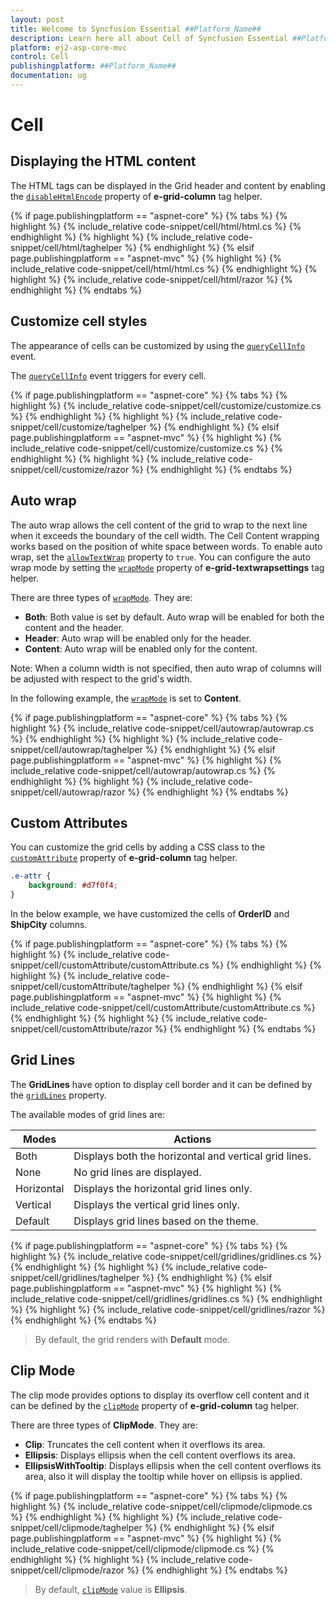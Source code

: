 ```yaml
---
layout: post
title: Welcome to Syncfusion Essential ##Platform_Name##
description: Learn here all about Cell of Syncfusion Essential ##Platform_Name## widgets based on HTML5 and jQuery.
platform: ej2-asp-core-mvc
control: Cell
publishingplatform: ##Platform_Name##
documentation: ug
---
```



# Cell

## Displaying the HTML content

The HTML tags can be displayed in the Grid header and content by enabling the [`disableHtmlEncode`](https://help.syncfusion.com/cr/aspnetcore-js2/Syncfusion.EJ2.Grids.GridColumn.html#Syncfusion_EJ2_Grids_GridColumn_DisableHtmlEncode) property of **e-grid-column** tag helper.

{% if page.publishingplatform == "aspnet-core" %}
{% tabs %}
{% highlight %}
{% include_relative code-snippet/cell/html/html.cs %}
{% endhighlight %}
{% highlight %}
{% include_relative code-snippet/cell/html/taghelper %}
{% endhighlight %}
{% elsif page.publishingplatform == "aspnet-mvc" %}
{% highlight %} {% include_relative code-snippet/cell/html/html.cs %}
{% endhighlight %}
{% highlight %}
{% include_relative code-snippet/cell/html/razor %}
{% endhighlight %}
{% endtabs %}



## Customize cell styles

The appearance of cells can be customized by using the [`queryCellInfo`](https://help.syncfusion.com/cr/aspnetcore-js2/Syncfusion.EJ2.Grids.Grid.html#Syncfusion_EJ2_Grids_Grid_QueryCellInfo) event.

The [`queryCellInfo`](https://help.syncfusion.com/cr/aspnetcore-js2/Syncfusion.EJ2.Grids.Grid.html#Syncfusion_EJ2_Grids_Grid_QueryCellInfo) event triggers for every cell.

{% if page.publishingplatform == "aspnet-core" %}
{% tabs %}
{% highlight %}
{% include_relative code-snippet/cell/customize/customize.cs %}
{% endhighlight %}
{% highlight %}
{% include_relative code-snippet/cell/customize/taghelper %}
{% endhighlight %}
{% elsif page.publishingplatform == "aspnet-mvc" %}
{% highlight %} {% include_relative code-snippet/cell/customize/customize.cs %}
{% endhighlight %}
{% highlight %}
{% include_relative code-snippet/cell/customize/razor %}
{% endhighlight %}
{% endtabs %}



## Auto wrap

The auto wrap allows the cell content of the grid to wrap to the next line when it exceeds the boundary of the cell width. The Cell Content wrapping works based on the position of white space between words.
To enable auto wrap, set the [`allowTextWrap`](https://help.syncfusion.com/cr/aspnetcore-js2/Syncfusion.EJ2.Grids.Grid.html#Syncfusion_EJ2_Grids_Grid_AllowTextWrap) property to `true`.
You can configure the auto wrap mode by setting the [`wrapMode`](https://help.syncfusion.com/cr/aspnetcore-js2/Syncfusion.EJ2.Grids.GridTextWrapSettings.html#Syncfusion_EJ2_Grids_GridTextWrapSettings_WrapMode) property of **e-grid-textwrapsettings** tag helper.

There are three types of [`wrapMode`](https://help.syncfusion.com/cr/aspnetcore-js2/Syncfusion.EJ2.Grids.GridTextWrapSettings.html#Syncfusion_EJ2_Grids_GridTextWrapSettings_WrapMode). They are:

* **Both**: Both value is set by default. Auto wrap will be enabled for both the content and the header.
* **Header**: Auto wrap will be enabled only for the header.
* **Content**: Auto wrap will be enabled only for the content.

Note: When a column width is not specified, then auto wrap of columns will be adjusted with respect to the grid's width.

In the following example, the [`wrapMode`](https://help.syncfusion.com/cr/aspnetcore-js2/Syncfusion.EJ2.Grids.GridTextWrapSettings.html#Syncfusion_EJ2_Grids_GridTextWrapSettings_WrapMode) is set to **Content**.

{% if page.publishingplatform == "aspnet-core" %}
{% tabs %}
{% highlight %}
{% include_relative code-snippet/cell/autowrap/autowrap.cs %}
{% endhighlight %}
{% highlight %}
{% include_relative code-snippet/cell/autowrap/taghelper %}
{% endhighlight %}
{% elsif page.publishingplatform == "aspnet-mvc" %}
{% highlight %} {% include_relative code-snippet/cell/autowrap/autowrap.cs %}
{% endhighlight %}
{% highlight %}
{% include_relative code-snippet/cell/autowrap/razor %}
{% endhighlight %}
{% endtabs %}



## Custom Attributes

You can customize the grid cells by adding a CSS class to the [`customAttribute`](https://help.syncfusion.com/cr/aspnetcore-js2/Syncfusion.EJ2.Grids.GridColumn.html#Syncfusion_EJ2_Grids_GridColumn_CustomAttributes) property of **e-grid-column** tag helper.

```CSS
.e-attr {
    background: #d7f0f4;
}
```

In the below example, we have customized the cells of **OrderID** and **ShipCity** columns.

{% if page.publishingplatform == "aspnet-core" %}
{% tabs %}
{% highlight %}
{% include_relative code-snippet/cell/customAttribute/customAttribute.cs %}
{% endhighlight %}
{% highlight %}
{% include_relative code-snippet/cell/customAttribute/taghelper %}
{% endhighlight %}
{% elsif page.publishingplatform == "aspnet-mvc" %}
{% highlight %} {% include_relative code-snippet/cell/customAttribute/customAttribute.cs %}
{% endhighlight %}
{% highlight %}
{% include_relative code-snippet/cell/customAttribute/razor %}
{% endhighlight %}
{% endtabs %}



## Grid Lines

The **GridLines** have option to display cell border and it can be defined by the
[`gridLines`](https://help.syncfusion.com/cr/aspnetcore-js2/Syncfusion.EJ2.Grids.Grid.html#Syncfusion_EJ2_Grids_Grid_GridLines) property.

The available modes of grid lines are:

| Modes | Actions |
|-------|---------|
| Both | Displays both the horizontal and vertical grid lines.|
| None | No grid lines are displayed.|
| Horizontal | Displays the horizontal grid lines only.|
| Vertical | Displays the vertical grid lines only.|
| Default | Displays grid lines based on the theme.|

{% if page.publishingplatform == "aspnet-core" %}
{% tabs %}
{% highlight %}
{% include_relative code-snippet/cell/gridlines/gridlines.cs %}
{% endhighlight %}
{% highlight %}
{% include_relative code-snippet/cell/gridlines/taghelper %}
{% endhighlight %}
{% elsif page.publishingplatform == "aspnet-mvc" %}
{% highlight %} {% include_relative code-snippet/cell/gridlines/gridlines.cs %}
{% endhighlight %}
{% highlight %}
{% include_relative code-snippet/cell/gridlines/razor %}
{% endhighlight %}
{% endtabs %}



>By default, the grid renders with **Default** mode.

## Clip Mode

The clip mode provides options to display its overflow cell content and it can be defined by the [`clipMode`](https://help.syncfusion.com/cr/aspnetcore-js2/Syncfusion.EJ2.Grids.ClipMode.html) property of **e-grid-column** tag helper.

There are three types of **ClipMode**. They are:

* **Clip**: Truncates the cell content when it overflows its area.
* **Ellipsis**: Displays ellipsis when the cell content overflows its area.
* **EllipsisWithTooltip**: Displays ellipsis when the cell content overflows its area, also it will display the tooltip while hover on ellipsis is applied.

{% if page.publishingplatform == "aspnet-core" %}
{% tabs %}
{% highlight %}
{% include_relative code-snippet/cell/clipmode/clipmode.cs %}
{% endhighlight %}
{% highlight %}
{% include_relative code-snippet/cell/clipmode/taghelper %}
{% endhighlight %}
{% elsif page.publishingplatform == "aspnet-mvc" %}
{% highlight %} {% include_relative code-snippet/cell/clipmode/clipmode.cs %}
{% endhighlight %}
{% highlight %}
{% include_relative code-snippet/cell/clipmode/razor %}
{% endhighlight %}
{% endtabs %}



>By default, [`clipMode`](https://help.syncfusion.com/cr/aspnetcore-js2/Syncfusion.EJ2.Grids.ClipMode.html) value is **Ellipsis**.